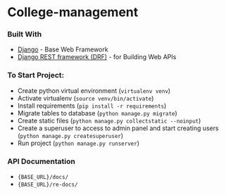 # College-management

### Built With
* [Django](https://www.djangoproject.com/) - Base Web Framework
* [Django REST framework (DRF)](https://www.django-rest-framework.org/) - for Building Web APIs


### To Start Project:
- Create python virtual environment (`virtualenv venv`)
- Activate virtualenv (`source venv/bin/activate`)
- Install requirements (`pip install -r requirements`)
- Migrate tables to database (`python manage.py migrate`)
- Create static files (`python manage.py collectstatic --noinput`)
- Create a superuser to access to admin panel and start creating users (`python manage.py createsuperuser`)
- Run project (`python manage.py runserver`)


### API Documentation
- `{BASE_URL}/docs/`
- `{BASE_URL}/re-docs/`

